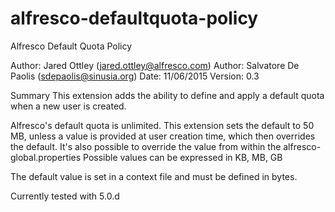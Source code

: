# alfresco-defaultquota-policy

Alfresco Default Quota Policy

Author: Jared Ottley (jared.ottley@alfresco.com)
Author: Salvatore De Paolis (sdepaolis@sinusia.org)
Date: 11/06/2015
Version: 0.3

Summary
This extension adds the ability to define and apply a default quota when a new user is created.

Alfresco's default quota is unlimited. This extension sets the default to 50 MB, unless a value 
is provided at user creation time, which then overrides the default.
It's also possible to override the value from within the alfresco-global.properties
Possible values can be expressed in KB, MB, GB

The default value is set in a context file and must be defined in bytes.

Currently tested with 5.0.d

